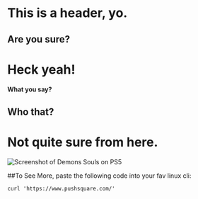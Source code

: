 # This is a header, yo.
## Are you sure?
# Heck yeah!
#### What you say?
## Who that?
# Not quite sure from here.

![Screenshot of Demons Souls on PS5](https://images.pushsquare.com/299fb9106b534/demons-souls-ps5-tower-knight-screenshots.original.jpg)

##To See More, paste the following code into your fav linux cli:
```
curl 'https://www.pushsquare.com/'
```
